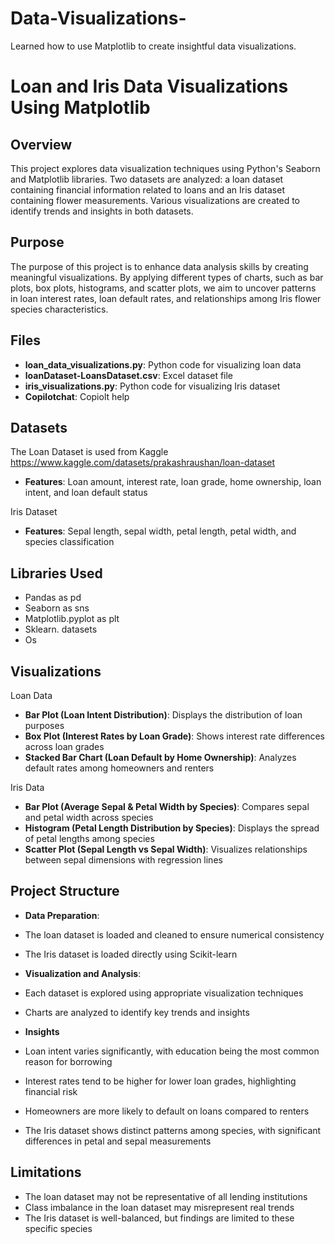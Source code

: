 # Data-Visualizations-
Learned how to use Matplotlib to create insightful data visualizations.

# Loan and Iris Data Visualizations Using Matplotlib

## Overview
This project explores data visualization techniques using Python's Seaborn and Matplotlib libraries. Two datasets are analyzed: a loan dataset containing financial information related to loans and an Iris dataset containing flower measurements. Various visualizations are created to identify trends and insights in both datasets.

## Purpose
The purpose of this project is to enhance data analysis skills by creating meaningful visualizations. By applying different types of charts, such as bar plots, box plots, histograms, and scatter plots, we aim to uncover patterns in loan interest rates, loan default rates, and relationships among Iris flower species characteristics.

## Files
- **loan_data_visualizations.py**: Python code for visualizing loan data
- **loanDataset-LoansDataset.csv**: Excel dataset file 
- **iris_visualizations.py**: Python code for visualizing Iris dataset
- **Copilotchat**: Copiolt help

## Datasets
The Loan Dataset is used from Kaggle 
https://www.kaggle.com/datasets/prakashraushan/loan-dataset
- **Features**: Loan amount, interest rate, loan grade, home ownership, loan intent, and loan default status

Iris Dataset
- **Features**: Sepal length, sepal width, petal length, petal width, and species classification


## Libraries Used
- Pandas as pd
- Seaborn as sns
- Matplotlib.pyplot as plt
- Sklearn. datasets 
- Os 

## Visualizations
Loan Data
- **Bar Plot (Loan Intent Distribution)**: Displays the distribution of loan purposes
- **Box Plot (Interest Rates by Loan Grade)**: Shows interest rate differences across loan grades
- **Stacked Bar Chart (Loan Default by Home Ownership)**: Analyzes default rates among homeowners and renters

Iris Data
- **Bar Plot (Average Sepal & Petal Width by Species)**: Compares sepal and petal width across species
- **Histogram (Petal Length Distribution by Species)**: Displays the spread of petal lengths among species
- **Scatter Plot (Sepal Length vs Sepal Width)**: Visualizes relationships between sepal dimensions with regression lines

## Project Structure
- **Data Preparation**:
- The loan dataset is loaded and cleaned to ensure numerical consistency
- The Iris dataset is loaded directly using Scikit-learn

- **Visualization and Analysis**:
- Each dataset is explored using appropriate visualization techniques
- Charts are analyzed to identify key trends and insights

- **Insights**
- Loan intent varies significantly, with education being the most common reason for borrowing
- Interest rates tend to be higher for lower loan grades, highlighting financial risk
- Homeowners are more likely to default on loans compared to renters
- The Iris dataset shows distinct patterns among species, with significant differences in petal and sepal measurements

## Limitations
- The loan dataset may not be representative of all lending institutions
- Class imbalance in the loan dataset may misrepresent real trends
- The Iris dataset is well-balanced, but findings are limited to these specific species
